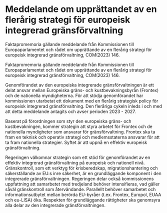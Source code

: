 # Meddelande om upprättandet av en flerårig strategi för europeisk integrerad gränsförvaltning

Faktapromemoria gällande meddelande från Kommissionen till Europaparlamentet och rådet om upprättande av en flerårig strategi för europeisk integrerad gränsförvaltning, COM(2023) 146.

Faktapromemoria gällande meddelande från Kommissionen till Europaparlamentet och rådet om upprättande av en flerårig strategi för europeisk integrerad gränsförvaltning, COM(2023) 146.

Genomförandet av den europeiska integrerade gränsförvaltningen är ett delat ansvar mellan Europeiska gräns- och kustbevakningsbyrån (Frontex) och de nationella myndigheterna. För att stödja genomförandet har kommissionen utarbetat ett dokument med en flerårig strategisk policy för europeisk integrerad gränsförvaltning. Den fleråriga cykeln inleds i och med att detta meddelande antagits och avser perioden 2023 - 2027.

Baserat på förordningen som styr den europeiska gräns- och kustbevakningen, kommer strategin att styra arbetet för Frontex och de nationella myndigheter som ansvarar för gränsförvaltning. Frontex ska ta fram en teknisk och operativ strategi och medlemsstaterna ansvarar för att ta fram nationella strategier. Syftet är att uppnå en effektiv europeisk
gränsförvaltning.

Regeringen välkomnar strategin som ett stöd för genomförandet av en effektiv integrerad gränsförvaltning på europeisk och nationell nivå. Gränskontroll, som ett verktyg för krisberedskap, migrationshantering och säkerställande av EU:s inre säkerhet, är en grundläggande komponent i den integrerade gränsförvaltningen. Regeringen delar också kommissionens uppfattning att samarbetet med tredjeland behöver intensifieras, vad gäller såväl gränskontroll som återvändande. Parallellt behöver samarbetet och informationsutbytet mellan berörda EU-byråer (t.ex. Frontex, Europol, EUAA och eu-LISA) öka. Respekten för grundläggande rättigheter ska genomsyra alla delar av den integrerade gränsförvaltningen.
